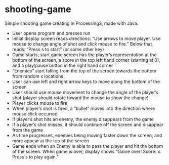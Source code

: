 # shooting-game
Simple shooting game creating in Processing3, made with Java. 

- User opens program and presses run
- Initial display screen reads directions: “Use arrows to move player. Use mouse to change angle of shot and click mouse to fire.” Below that reads: “Press s to start” (or some other key)
- Game starts; start game screen has the player’s representation at the bottom of the screen, a score in the top left hand corner (starting at 0), and a play/pause button in the right hand corner
- “Enemies” start falling from the top of the screen towards the bottom from random x locations
- User can use left and right arrow keys to move along the bottom of the screen
- User should use mouse movement to change the angle of the player’s shot (player should rotate toward the mouse to show the change)
- Player clicks mouse to fire 
- When player’s shot is fired, a “bullet” moves into the direction where mouse click occurred 
- If player’s shot hits an enemy, the enemy disappears from the game
- If a player’s shot misses, it should continue off the screen and disappear from the game
- As time progresses, enemies being moving faster down the screen, and more appear at the top of the screen
- Game ends when an Enemy is able to pass the player and hit the bottom of the screen. When game is over, display shows “Game over! Score: x. Press s to play again.”
